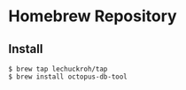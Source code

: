 # Homebrew Repository

## Install

```shell
$ brew tap lechuckroh/tap
$ brew install octopus-db-tool
```
